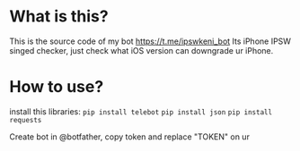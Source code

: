 # What is this?
This is the source code of my bot https://t.me/ipswkeni_bot
Its iPhone IPSW singed checker, just check what iOS version can downgrade ur iPhone.
# How to use?
install this libraries:
`pip install telebot`
`pip install json`
`pip install requests`

Create bot in @botfather, copy token and replace "TOKEN" on ur

